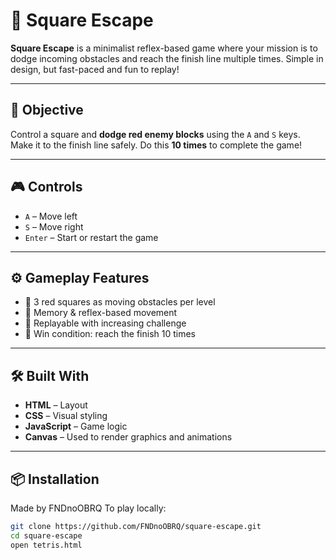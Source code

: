 # 🔲 Square Escape

**Square Escape** is a minimalist reflex-based game where your mission is to dodge incoming obstacles and reach the finish line multiple times. Simple in design, but fast-paced and fun to replay!

---

## 🎯 Objective

Control a square and **dodge red enemy blocks** using the `A` and `S` keys.  
Make it to the finish line safely. Do this **10 times** to complete the game!

---

## 🎮 Controls

- `A` – Move left  
- `S` – Move right  
- `Enter` – Start or restart the game

---

## ⚙️ Gameplay Features

- 🔺 3 red squares as moving obstacles per level
- 🧠 Memory & reflex-based movement
- 🔁 Replayable with increasing challenge
- 🎯 Win condition: reach the finish 10 times

---

## 🛠 Built With

- **HTML** – Layout  
- **CSS** – Visual styling  
- **JavaScript** – Game logic  
- **Canvas** – Used to render graphics and animations

---

## 📦 Installation
Made by FNDnoOBRQ
To play locally:

```bash
git clone https://github.com/FNDnoOBRQ/square-escape.git
cd square-escape
open tetris.html
